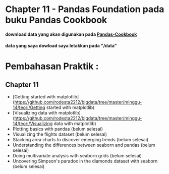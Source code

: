 # Chapter 11 - Pandas Foundation pada buku Pandas Cookbook
#### download data yang akan digunakan pada [Pandas-Cookbook](https://github.com/PacktPublishing/Pandas-Cookbook)
#### data yang saya dowload saya letakkan pada "/data"

# Pembahasan Praktik :
## Chapter 11
* [Getting started with matplotlib](https://github.com/rodesta2212/bigdata/tree/master/minggu-14/teori/Getting started with matplotlib)
* [Visualizing data with matplotlib](https://github.com/rodesta2212/bigdata/tree/master/minggu-14/teori/Visualizing data with matplotlib)
* Plotting basics with pandas (belum selesai)
* Visualizing the flights dataset (belum selesai)
* Stacking area charts to discover emerging trends (belum selesai)
* Understanding the differences between seaborn and pandas (belum selesai)
* Doing multivariate analysis with seaborn grids (belum selesai)
* Uncovering Simpson's paradox in the diamonds dataset with seaborn (belum selesai)
